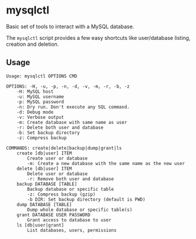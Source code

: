 # mysqlctl

Basic set of tools to interact with a MySQL database.

The `mysqlctl` script provides a few easy shortcuts like user/database listing,
creation and deletion.


## Usage

```
Usage: mysqlctl OPTIONS CMD

OPTIONS: -H, -u, -p, -n, -d, -v, -m, -r, -b, -z
    -H: MySQL host
    -u: MySQL username
    -p: MySQL password
    -n: Dry run. Don't execute any SQL command.
    -d: Debug mode
    -v: Verbose output
    -m: Create database with same name as user
    -r: Delete both user and database
    -b: Set backup directory
    -z: Compress backup

COMMANDS: create|delete|backup|dump|grant|ls
    create [db|user] ITEM
        Create user or database
        -m: Create a new database with the same name as the new user
    delete [db|user] ITEM
        Delete user or database
        -r: Remove both user and database
    backup DATABASE [TABLE]
        Backup database or specific table
        -z: Compress backup (gzip)
        -b DIR: Set backup directory (default is PWD)
    dump DATABASE [TABLE]
        Dump whole database or specific table(s)
    grant DATABASE USER PASSWORD
        Grant access to database to user
    ls [db|user|grant]
        List databases, users, permissions
```
